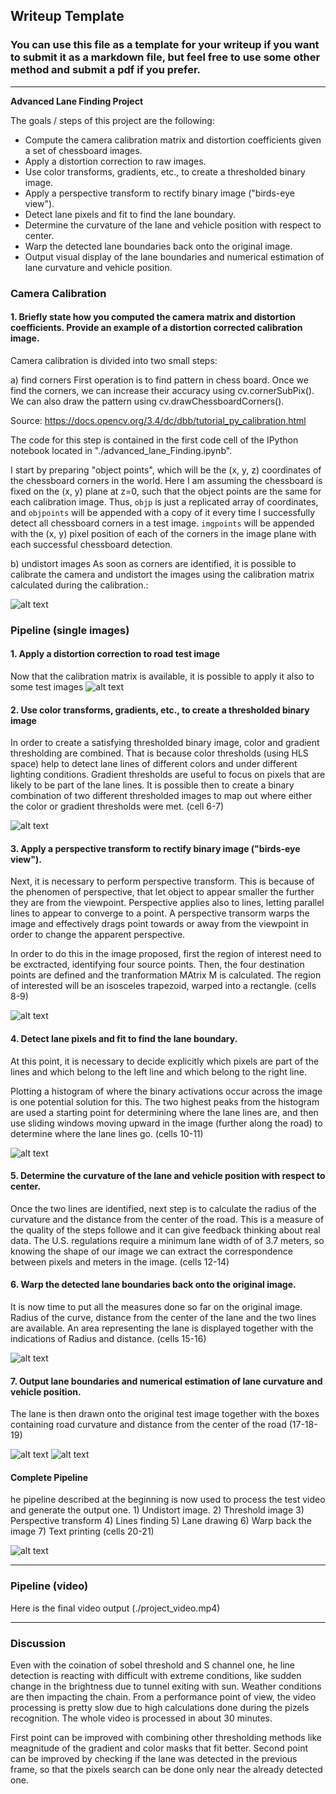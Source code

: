 ## Writeup Template

### You can use this file as a template for your writeup if you want to submit it as a markdown file, but feel free to use some other method and submit a pdf if you prefer.

---

**Advanced Lane Finding Project**

The goals / steps of this project are the following:

* Compute the camera calibration matrix and distortion coefficients given a set of chessboard images.
* Apply a distortion correction to raw images.
* Use color transforms, gradients, etc., to create a thresholded binary image.
* Apply a perspective transform to rectify binary image ("birds-eye view").
* Detect lane pixels and fit to find the lane boundary.
* Determine the curvature of the lane and vehicle position with respect to center.
* Warp the detected lane boundaries back onto the original image.
* Output visual display of the lane boundaries and numerical estimation of lane curvature and vehicle position.

[//]: # (Image References)

[image0]: ./project2.gif "Output Gif"
[image1]: ./write_up_images/image1.png "Calibrate Camera"
[image2]: ./write_up_images/image2.png "Undistort road image"
[image3]: ./write_up_images/image3.png "Threshold undistrorted road image"
[image4]: ./write_up_images/image4.png "Transfrom perpectively the thresholded image"
[image5]: ./write_up_images/image5.png "Detect Lines"
[image6]: ./write_up_images/image6.png "Draw Lane"
[image7]: ./write_up_images/image7.png "Warp back the drawn lane image"
[image8]: ./write_up_images/image8.png "Build final image"
[image9]: ./write_up_images/image9.png "Test the pipeline"
[video1]: ./output_project_video.mp4 "Output video"

### Camera Calibration

#### 1. Briefly state how you computed the camera matrix and distortion coefficients. Provide an example of a distortion corrected calibration image.

Camera calibration is divided into two small steps:

a) find corners
First operation is to find pattern in chess board. Once we find the corners, we can increase their accuracy using cv.cornerSubPix(). We can also draw the pattern using cv.drawChessboardCorners().

Source: https://docs.opencv.org/3.4/dc/dbb/tutorial_py_calibration.html

The code for this step is contained in the first code cell of the IPython notebook located in "./advanced_lane_Finding.ipynb".  

I start by preparing "object points", which will be the (x, y, z) coordinates of the chessboard corners in the world. Here I am assuming the chessboard is fixed on the (x, y) plane at z=0, such that the object points are the same for each calibration image.  Thus, `objp` is just a replicated array of coordinates, and `objpoints` will be appended with a copy of it every time I successfully detect all chessboard corners in a test image.  `imgpoints` will be appended with the (x, y) pixel position of each of the corners in the image plane with each successful chessboard detection.  

b) undistort images
As soon as corners are identified, it is possible to calibrate the camera and undistort the images using the calibration matrix calculated during the calibration.: 

![alt text][image1]

### Pipeline (single images)

#### 1. Apply a distortion correction to road test image

Now that the calibration matrix is available, it is possible to apply it also to some test images
![alt text][image2]

#### 2. Use color transforms, gradients, etc., to create a thresholded binary image

In order to create a satisfying thresholded binary image, color and gradient thresholding are combined. That is because color thresholds (using HLS space) help to detect lane lines of different colors and under different lighting conditions. Gradient thresholds are useful to focus on pixels that are likely to be part of the lane lines. It is possible then to create a binary combination of two different thresholded images to map out where either the color or gradient thresholds were met. (cell 6-7)

![alt text][image3]

#### 3. Apply a perspective transform to rectify binary image ("birds-eye view").

Next, it is necessary to perform perspective transform. This is because of the phenomen of perspective, that let object to appear smaller the further they are from the viewpoint. Perspective applies also to lines, letting parallel lines to appear to converge to a point. A perspective transorm warps the image and effectively drags point towards or away from the viewpoint in order to change the apparent perspective.

In order to do this in the image proposed, first the region of interest need to be exctracted, identifying four source points. Then, the four destination points are defined and the tranformation MAtrix M is calculated. The region of interested will be an isosceles trapezoid, warped into a rectangle. (cells 8-9)

![alt text][image4]

#### 4. Detect lane pixels and fit to find the lane boundary.

At this point, it is necessary to decide explicitly which pixels are part of the lines and which belong to the left line and which belong to the right line.

Plotting a histogram of where the binary activations occur across the image is one potential solution for this. The two highest peaks from the histogram are used a starting point for determining where the lane lines are, and then use sliding windows moving upward in the image (further along the road) to determine where the lane lines go. (cells 10-11)

![alt text][image5]

#### 5. Determine the curvature of the lane and vehicle position with respect to center.

Once the two lines are identified, next step is to calculate the radius of the curvature and the distance from the center of the road. This is a measure of the quality of the steps followe and it can give feedback thinking about real data. The U.S. regulations require a minimum lane width of of 3.7 meters, so knowing the shape of our image we can extract the correspondence between pixels and meters in the image. (cells 12-14)

#### 6. Warp the detected lane boundaries back onto the original image.

It is now time to put all the measures done so far on the original image. Radius of the curve, distance from the center of the lane and the two lines are available. An area representing the lane is displayed together with the indications of Radius and distance. (cells 15-16)

![alt text][image6]

#### 7. Output lane boundaries and numerical estimation of lane curvature and vehicle position.

The lane is then drawn onto the original test image together with the boxes containing road curvature and distance from the center of the road (17-18-19)

![alt text][image7]
![alt text][image8]

#### Complete Pipeline

he pipeline described at the beginning is now used to process the test video and generate the output one. 1) Undistort image. 2) Threshold image 3) Perspective transform 4) Lines finding 5) Lane drawing 6) Warp back the image 7) Text printing
(cells 20-21)

![alt text][image9]

---

### Pipeline (video)

Here is the final video output (./project_video.mp4)

---

### Discussion

Even with the coination of sobel threshold and S channel one, he line detection is reacting with difficult with extreme conditions, like sudden change in the brightness due to tunnel exiting with sun. Weather conditions are then impacting the chain. 
From a performance point of view, the video processing is pretty slow due to high calculations done during the pizels recognition. The whole video is processed in about 30 minutes.

First point can be improved with combining other thresholding methods like meagnitude of the gradient and color masks that fit better.
Second point can be improved by checking if the lane was detected in the previous frame, so that the pixels search can be done only near the already detected one. 
